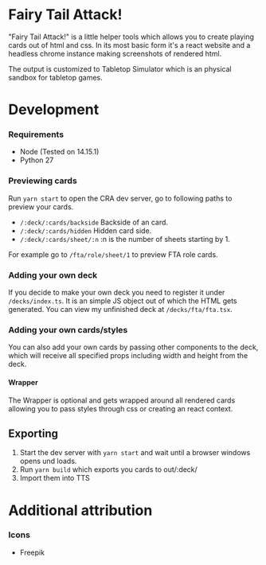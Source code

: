 
[Header image]: https://raw.githubusercontent.com/kaibarzen/fairy-tail-attack/master/example/header.png "Role cards"

# Fairy Tail Attack!

"Fairy Tail Attack!" is a little helper tools which allows you to create playing cards out of html and css.
In its most basic form it's a react website and a headless chrome instance making screenshots of rendered html.

The output is customized to Tabletop Simulator which is an physical sandbox for tabletop games.

# Development

### Requirements
- Node (Tested on 14.15.1)
- Python 27

### Previewing cards
Run `yarn start` to open the CRA dev server, go to following paths to preview your cards.
- `/:deck/:cards/backside` Backside of an card.
- `/:deck/:cards/hidden` Hidden card side.
- `/:deck/:cards/sheet/:n` :n is the number of sheets starting by 1.

For example go to `/fta/role/sheet/1` to preview FTA role cards.

### Adding your own deck

If you decide to make your own deck you need to register it under `/decks/index.ts`.
It is an simple JS object out of which the HTML gets generated.
You can view my unfinished deck at `/decks/fta/fta.tsx`.

### Adding your own cards/styles

You can also add your own cards by passing other components to the deck, which will receive all specified props including width and height from the deck.

#### Wrapper

The Wrapper is optional and gets wrapped around all rendered cards allowing you to pass styles through css or creating an react context.

## Exporting
1. Start the dev server with `yarn start` and wait until a browser windows opens und loads.
2. Run `yarn build` which exports you cards to out/:deck/
3. Import them into TTS

# Additional attribution

### Icons
- Freepik

